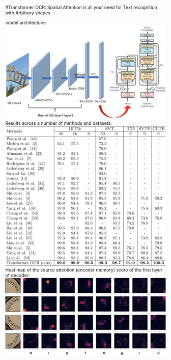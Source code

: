 #Transformer OCR: Spatial Attention is all your need for Text recognition with Arbitrary shapes


model architecture:
![avatar](art.png)
Results across a number of methods and datasets:
![avatar](result.png)
Heat map of the source attention (encoder memory) score of the first layer of decoder:
![avatar](heatmap.png)


